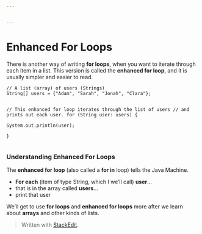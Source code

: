 ```yaml
---


---
```


<h1 id="enhanced-for-loops">Enhanced For Loops</h1>
<p>There is another way of writing <strong>for loops</strong>, when you want to iterate through each item in a list. This version is called the <strong>enhanced for loop</strong>, and it is usually simpler and easier to read.</p>
<pre><code>// A list (array) of users (Strings)
String[] users = {"Adam", "Sarah", "Jonah", "Clara"};

// This enhanced for loop iterates through the list of users
// and prints out each user.
for (String user: users) {  
    System.out.println(user);  
}
</code></pre>
<h3 id="understanding-enhanced-for-loops">Understanding Enhanced For Loops</h3>
<p>The <strong>enhanced for loop</strong> (also called a <strong>for in</strong> loop) tells the Java Machine.</p>
<ul>
<li><strong>For each</strong> (item of type String, which I we’ll call) <strong>user</strong>…</li>
<li>that is in the array called <strong>users</strong>…</li>
<li>print that user</li>
</ul>
<p>We’ll get to use <strong>for loops</strong> and <strong>enhanced for loops</strong> more after we learn about <strong>arrays</strong> and other kinds of lists.</p>
<blockquote>
<p>Written with <a href="https://stackedit.io/">StackEdit</a>.</p>
</blockquote>

